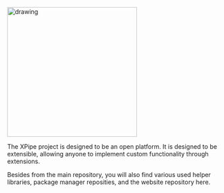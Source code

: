 <img src="https://user-images.githubusercontent.com/72509152/213873342-7638e830-8a95-4b5d-ad3e-5a9a0b4bf538.png" alt="drawing" width="300"/>

The XPipe project is designed to be an open platform. It is designed to be extensible, allowing anyone to implement custom functionality through extensions.

Besides from the main repository, you will also find various used helper libraries, package manager reposities, and the website repository here.
